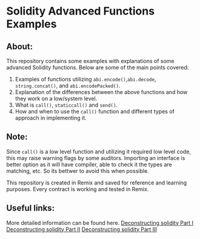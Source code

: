 # Solidity Advanced Functions Examples

## About:
This repository contains some examples with explanations of some advanced Solidity functions. Below are some of the main points covered:

1. Examples of functions utilizing `abi.encode()`,`abi.decode`, `string.concat()`, and `abi.encodePacked()`.
2. Explanation of the differences between the above functions and how they work on a low/system level.
3. What is `call()`, `staticcall()` and `send()`.
4. How and when to use the `call()` function and different types of approach in implementing it.

## Note:
Since `call()` is a low level function and utilizing it required low level code, this may raise warning flags by some auditors. Importing an interface is better option as it will have compiler, able to check it the types are matching, etc. So its bettwer to avoid this when possible.

This repository is created in Remix and saved for reference and learning purposes. Every contract is working and tested in Remix.

## Useful links:
More detailed information can be found here. 
[Deconstructing solidity Part I](https://blog.openzeppelin.com/deconstructing-a-solidity-contract-part-i-introduction-832efd2d7737)
[Deconstructing solidity Part II](https://blog.openzeppelin.com/deconstructing-a-solidity-contract-part-ii-creation-vs-runtime-6b9d60ecb44c)
[Deconstructing solidity Part III](https://blog.openzeppelin.com/deconstructing-a-solidity-contract-part-iii-the-function-selector-6a9b6886ea49)


